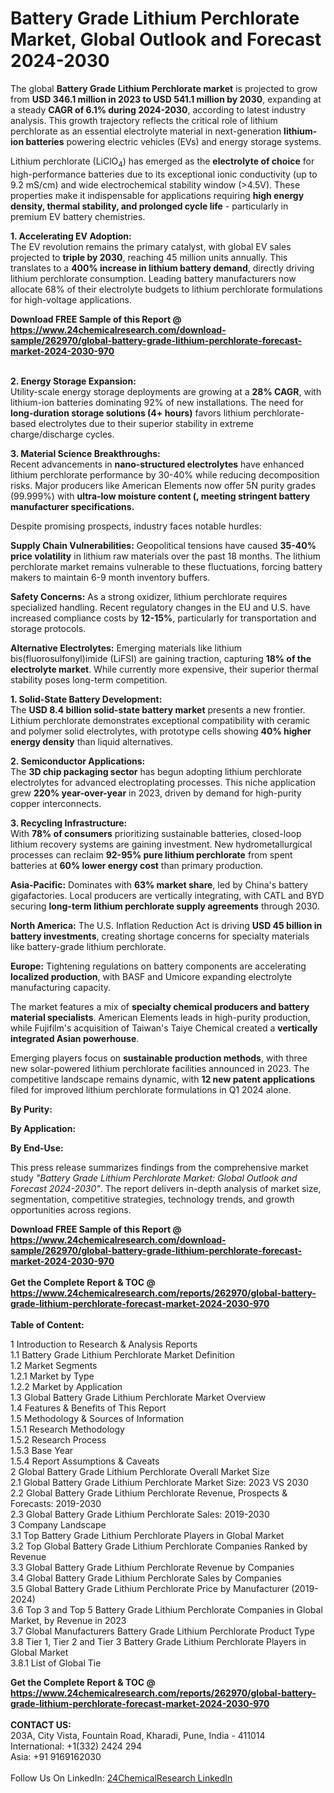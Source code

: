 <h1>Battery Grade Lithium Perchlorate Market, Global Outlook and Forecast 2024-2030</h1><p>The global <strong>Battery Grade Lithium Perchlorate market</strong> is projected to grow from <strong>USD 346.1 million in 2023 to USD 541.1 million by 2030</strong>, expanding at a steady <strong>CAGR of 6.1% during 2024-2030</strong>, according to latest industry analysis. This growth trajectory reflects the critical role of lithium perchlorate as an essential electrolyte material in next-generation <strong>lithium-ion batteries</strong> powering electric vehicles (EVs) and energy storage systems.</p><p>Lithium perchlorate (LiClO<sub>4</sub>) has emerged as the <strong>electrolyte of choice</strong> for high-performance batteries due to its exceptional ionic conductivity (up to 9.2 mS/cm) and wide electrochemical stability window (&gt;4.5V). These properties make it indispensable for applications requiring <strong>high energy density, thermal stability, and prolonged cycle life</strong> - particularly in premium EV battery chemistries.</p><p><strong>1. Accelerating EV Adoption:</strong><br>
The EV revolution remains the primary catalyst, with global EV sales projected to <strong>triple by 2030</strong>, reaching 45 million units annually. This translates to a <strong>400% increase in lithium battery demand</strong>, directly driving lithium perchlorate consumption. Leading battery manufacturers now allocate 68% of their electrolyte budgets to lithium perchlorate formulations for high-voltage applications.</p><div><b>Download FREE Sample of this Report @ 
            <a href="https://www.24chemicalresearch.com/download-sample/262970/global-battery-grade-lithium-perchlorate-forecast-market-2024-2030-970">
            https://www.24chemicalresearch.com/download-sample/262970/global-battery-grade-lithium-perchlorate-forecast-market-2024-2030-970</a></b></div><br><p><strong>2. Energy Storage Expansion:</strong><br>
Utility-scale energy storage deployments are growing at a <strong>28% CAGR</strong>, with lithium-ion batteries dominating 92% of new installations. The need for <strong>long-duration storage solutions (4+ hours)</strong> favors lithium perchlorate-based electrolytes due to their superior stability in extreme charge/discharge cycles.</p><p><strong>3. Material Science Breakthroughs:</strong><br>
Recent advancements in <strong>nano-structured electrolytes</strong> have enhanced lithium perchlorate performance by 30-40% while reducing decomposition risks. Major producers like American Elements now offer 5N purity grades (99.999%) with <strong>ultra-low moisture content (, meeting stringent battery manufacturer specifications.</strong></p><p>Despite promising prospects, industry faces notable hurdles:</p><p><strong>Supply Chain Vulnerabilities:</strong> Geopolitical tensions have caused <strong>35-40% price volatility</strong> in lithium raw materials over the past 18 months. The lithium perchlorate market remains vulnerable to these fluctuations, forcing battery makers to maintain 6-9 month inventory buffers.</p><p><strong>Safety Concerns:</strong> As a strong oxidizer, lithium perchlorate requires specialized handling. Recent regulatory changes in the EU and U.S. have increased compliance costs by <strong>12-15%</strong>, particularly for transportation and storage protocols.</p><p><strong>Alternative Electrolytes:</strong> Emerging materials like lithium bis(fluorosulfonyl)imide (LiFSI) are gaining traction, capturing <strong>18% of the electrolyte market</strong>. While currently more expensive, their superior thermal stability poses long-term competition.</p><p><strong>1. Solid-State Battery Development:</strong><br>
The <strong>USD 8.4 billion solid-state battery market</strong> presents a new frontier. Lithium perchlorate demonstrates exceptional compatibility with ceramic and polymer solid electrolytes, with prototype cells showing <strong>40% higher energy density</strong> than liquid alternatives.</p><p><strong>2. Semiconductor Applications:</strong><br>
The <strong>3D chip packaging sector</strong> has begun adopting lithium perchlorate electrolytes for advanced electroplating processes. This niche application grew <strong>220% year-over-year</strong> in 2023, driven by demand for high-purity copper interconnects.</p><p><strong>3. Recycling Infrastructure:</strong><br>
With <strong>78% of consumers</strong> prioritizing sustainable batteries, closed-loop lithium recovery systems are gaining investment. New hydrometallurgical processes can reclaim <strong>92-95% pure lithium perchlorate</strong> from spent batteries at <strong>60% lower energy cost</strong> than primary production.</p><p><strong>Asia-Pacific:</strong> Dominates with <strong>63% market share</strong>, led by China's battery gigafactories. Local producers are vertically integrating, with CATL and BYD securing <strong>long-term lithium perchlorate supply agreements</strong> through 2030.</p><p><strong>North America:</strong> The U.S. Inflation Reduction Act is driving <strong>USD 45 billion in battery investments</strong>, creating shortage concerns for specialty materials like battery-grade lithium perchlorate.</p><p><strong>Europe:</strong> Tightening regulations on battery components are accelerating <strong>localized production</strong>, with BASF and Umicore expanding electrolyte manufacturing capacity.</p><p>The market features a mix of <strong>specialty chemical producers and battery material specialists</strong>. American Elements leads in high-purity production, while Fujifilm's acquisition of Taiwan's Taiye Chemical created a <strong>vertically integrated Asian powerhouse</strong>.</p><p>Emerging players focus on <strong>sustainable production methods</strong>, with three new solar-powered lithium perchlorate facilities announced in 2023. The competitive landscape remains dynamic, with <strong>12 new patent applications</strong> filed for improved lithium perchlorate formulations in Q1 2024 alone.</p><p><strong>By Purity:</strong></p><p><strong>By Application:</strong></p><p><strong>By End-Use:</strong></p><p>This press release summarizes findings from the comprehensive market study <em>"Battery Grade Lithium Perchlorate Market: Global Outlook and Forecast 2024-2030"</em>. The report delivers in-depth analysis of market size, segmentation, competitive strategies, technology trends, and growth opportunities across regions.</p><div><b>Download FREE Sample of this Report @ 
            <a href="https://www.24chemicalresearch.com/download-sample/262970/global-battery-grade-lithium-perchlorate-forecast-market-2024-2030-970">
            https://www.24chemicalresearch.com/download-sample/262970/global-battery-grade-lithium-perchlorate-forecast-market-2024-2030-970</a></b></div><br><div><b>Get the Complete Report & TOC @ 
            <a href="https://www.24chemicalresearch.com/reports/262970/global-battery-grade-lithium-perchlorate-forecast-market-2024-2030-970">
            https://www.24chemicalresearch.com/reports/262970/global-battery-grade-lithium-perchlorate-forecast-market-2024-2030-970</a></b></div><br>
            <b>Table of Content:</b><p>1 Introduction to Research & Analysis Reports<br />
    1.1 Battery Grade Lithium Perchlorate Market Definition<br />
    1.2 Market Segments<br />
        1.2.1 Market by Type<br />
        1.2.2 Market by Application<br />
    1.3 Global Battery Grade Lithium Perchlorate Market Overview<br />
    1.4 Features & Benefits of This Report<br />
    1.5 Methodology & Sources of Information<br />
        1.5.1 Research Methodology<br />
        1.5.2 Research Process<br />
        1.5.3 Base Year<br />
        1.5.4 Report Assumptions & Caveats<br />
2 Global Battery Grade Lithium Perchlorate Overall Market Size<br />
    2.1 Global Battery Grade Lithium Perchlorate Market Size: 2023 VS 2030<br />
    2.2 Global Battery Grade Lithium Perchlorate Revenue, Prospects & Forecasts: 2019-2030<br />
    2.3 Global Battery Grade Lithium Perchlorate Sales: 2019-2030<br />
3 Company Landscape<br />
    3.1 Top Battery Grade Lithium Perchlorate Players in Global Market<br />
    3.2 Top Global Battery Grade Lithium Perchlorate Companies Ranked by Revenue<br />
    3.3 Global Battery Grade Lithium Perchlorate Revenue by Companies<br />
    3.4 Global Battery Grade Lithium Perchlorate Sales by Companies<br />
    3.5 Global Battery Grade Lithium Perchlorate Price by Manufacturer (2019-2024)<br />
    3.6 Top 3 and Top 5 Battery Grade Lithium Perchlorate Companies in Global Market, by Revenue in 2023<br />
    3.7 Global Manufacturers Battery Grade Lithium Perchlorate Product Type<br />
    3.8 Tier 1, Tier 2 and Tier 3 Battery Grade Lithium Perchlorate Players in Global Market<br />
        3.8.1 List of Global Tie</p><div><b>Get the Complete Report & TOC @ 
            <a href="https://www.24chemicalresearch.com/reports/262970/global-battery-grade-lithium-perchlorate-forecast-market-2024-2030-970">
            https://www.24chemicalresearch.com/reports/262970/global-battery-grade-lithium-perchlorate-forecast-market-2024-2030-970</a></b></div><br><b>CONTACT US:</b><br>
            203A, City Vista, Fountain Road, Kharadi, Pune, India - 411014<br>
            International: +1(332) 2424 294<br>
            Asia: +91 9169162030 <br><br>
            Follow Us On LinkedIn: <a href="https://www.linkedin.com/company/24chemicalresearch/">24ChemicalResearch LinkedIn</a>